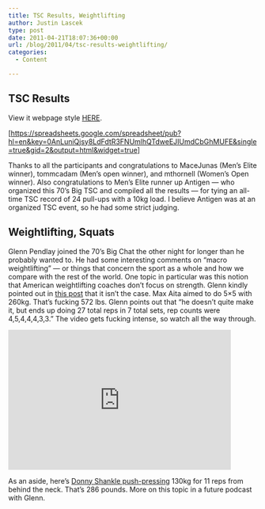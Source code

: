 ```yaml
---
title: TSC Results, Weightlifting
author: Justin Lascek
type: post
date: 2011-04-21T18:07:36+00:00
url: /blog/2011/04/tsc-results-weightlifting/
categories:
  - Content

---
```

## TSC Results

View it webpage style [HERE][1].
  

  
[https://spreadsheets.google.com/spreadsheet/pub?hl=en&key=0AnLuniQjsy8LdFdtR3FNUmlhQTdweEJIUmdCbGhMUFE&single=true&gid=2&output=html&widget=true]
  

  
Thanks to all the participants and congratulations to MaceJunas (Men&#8217;s Elite winner), tommcadam (Men&#8217;s open winner), and mthornell (Women&#8217;s Open winner). Also congratulations to Men&#8217;s Elite runner up Antigen &#8212; who organized this 70&#8217;s Big TSC and compiled all the results &#8212; for tying an all-time TSC record of 24 pull-ups with a 10kg load. I believe Antigen was at an organized TSC event, so he had some strict judging. 

## Weightlifting, Squats

Glenn Pendlay joined the 70&#8217;s Big Chat the other night for longer than he probably wanted to. He had some interesting comments on &#8220;macro weightlifting&#8221; &#8212; or things that concern the sport as a whole and how we compare with the rest of the world. One topic in particular was this notion that American weightlifting coaches don&#8217;t focus on strength. Glenn kindly pointed out in [this post][2] that it isn&#8217;t the case. Max Aita aimed to do 5&#215;5 with 260kg. That&#8217;s fucking 572 lbs. Glenn points out that &#8220;he doesn&#8217;t quite make it, but ends up doing 27 total reps in 7 total sets, rep counts were 4,5,4,4,4,3,3.&#8221; The video gets fucking intense, so watch all the way through.
  

  
<iframe title="YouTube video player" width="450" height="283" src="http://www.youtube.com/embed/ceqG52ZIrH4" frameborder="0" allowfullscreen></iframe>
  

  
As an aside, here&#8217;s [Donny Shankle push-pressing][3] 130kg for 11 reps from behind the neck. That&#8217;s 286 pounds. More on this topic in a future podcast with Glenn.

 [1]: https://spreadsheets.google.com/spreadsheet/pub?hl=en&key=0AnLuniQjsy8LdFdtR3FNUmlhQTdweEJIUmdCbGhMUFE&single=true&gid=2&output=html
 [2]: http://www.pendlayforum.com/showthread.php?p=11723#post11723
 [3]: http://www.youtube.com/watch?v=JVemvcVLPHQ

